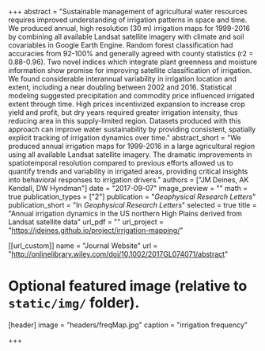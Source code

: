 +++
abstract = "Sustainable management of agricultural water resources requires improved understanding of irrigation patterns in space and time. We produced annual, high resolution (30 m) irrigation maps for 1999-2016 by combining all available Landsat satellite imagery with climate and soil covariables in Google Earth Engine. Random forest classification had accuracies from 92-100% and generally agreed with county statistics (r2 = 0.88-0.96). Two novel indices which integrate plant greenness and moisture information show promise for improving satellite classification of irrigation. We found considerable interannual variability in irrigation location and extent, including a near doubling between 2002 and 2016. Statistical modeling suggested precipitation and commodity price influenced irrigated extent through time. High prices incentivized expansion to increase crop yield and profit, but dry years required greater irrigation intensity, thus reducing area in this supply-limited region. Datasets produced with this approach can improve water sustainability by providing consistent, spatially explicit tracking of irrigation dynamics over time."
abstract_short = "We produced annual irrigation maps for 1999-2016 in a large agricultural region using all available Landsat satellite imagery. The dramatic improvements in spatiotemporal resolution compared to previous efforts allowed us to quantify trends and variability in irrigated areas, providing critical insights into behavioral responses to irrigation drivers."
authors = ["JM Deines, AK Kendall, DW Hyndman"]
date = "2017-09-07"
image_preview = ""
math = true
publication_types = ["2"]
publication = "*Geophysical Research Letters*"
publication_short = "In *Geophysical Research Letters*"
selected = true
title = "Annual irrigation dynamics in the US northern High Plains derived from Landsat satellite data"
url_pdf = ""
url_project = "https://jdeines.github.io/project/irrigation-mapping/"

[[url_custom]]
name = "Journal Website"
url = "http://onlinelibrary.wiley.com/doi/10.1002/2017GL074071/abstract"

# Optional featured image (relative to `static/img/` folder).
[header]
image = "headers/freqMap.jpg"
caption = "irrigation frequency"

+++

